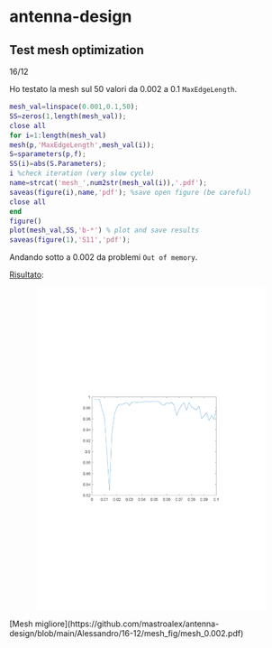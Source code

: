 # antenna-design
 
 ## Test mesh optimization 
 
 16/12

 Ho testato la mesh sul 50 valori da 0.002 a 0.1 `MaxEdgeLength`.

```matlab
mesh_val=linspace(0.001,0.1,50); 
SS=zeros(1,length(mesh_val));
close all
for i=1:length(mesh_val)
mesh(p,'MaxEdgeLength',mesh_val(i));
S=sparameters(p,f);
SS(i)=abs(S.Parameters);
i %check iteration (very slow cycle)
name=strcat('mesh_',num2str(mesh_val(i)),'.pdf');
saveas(figure(i),name,'pdf'); %save open figure (be careful)
close all
end
figure()
plot(mesh_val,SS,'b-*') % plot and save results
saveas(figure(1),'S11','pdf');
```

Andando sotto a 0.002 da problemi `Out of memory`. 

[Risultato](https://github.com/mastroalex/antenna-design/blob/main/Alessandro/16-12/mesh_fig/S11.pdf):

<p align="center">
<img src="https://github.com/mastroalex/antenna-design/blob/main/Alessandro/16-12/mesh_fig/S11.png" alt="Result" style="width:80%; border:0;">
</p>
[Mesh migliore](https://github.com/mastroalex/antenna-design/blob/main/Alessandro/16-12/mesh_fig/mesh_0.002.pdf)

